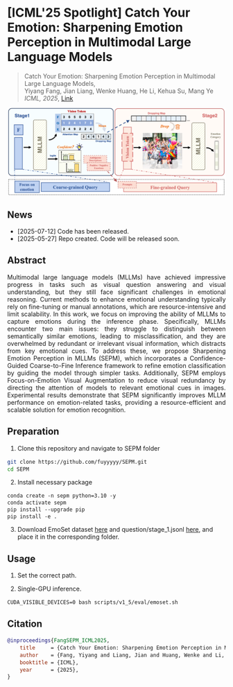 # [ICML'25 Spotlight] Catch Your Emotion: Sharpening Emotion Perception in Multimodal Large Language Models
> Catch Your Emotion: Sharpening Emotion Perception in Multimodal Large Language Models,            
> Yiyang Fang, Jian Liang, Wenke Huang, He Li, Kehua Su, Mang Ye
> *ICML, 2025*, [Link](https://openreview.net/pdf?id=IYOksPHJKT)
>
> <div align="center">
<img alt="method" src="image/SEPM.png">
</div>

## News
* [2025-07-12] Code has been released.
* [2025-05-27] Repo created. Code will be released soon.

## Abstract
<div align="justify">
Multimodal large language models (MLLMs) have achieved impressive progress in tasks such as visual question answering and visual understanding, but they still face significant challenges in emotional reasoning. Current methods to enhance emotional understanding typically rely on fine-tuning or manual annotations, which are resource-intensive and limit scalability. In this work, we focus on improving the ability of MLLMs to capture emotions during the inference phase. Specifically, MLLMs encounter two main issues: they struggle to distinguish between semantically similar emotions, leading to misclassification, and they are overwhelmed by redundant or irrelevant visual information, which distracts from key emotional cues. To address these, we propose Sharpening Emotion Perception in MLLMs (SEPM), which incorporates a Confidence-Guided Coarse-to-Fine Inference framework to refine emotion classification by guiding the model through simpler tasks. Additionally, SEPM employs Focus-on-Emotion Visual Augmentation to reduce visual redundancy by directing the attention of models to relevant emotional cues in images. Experimental results demonstrate that SEPM significantly improves MLLM performance on emotion-related tasks, providing a resource-efficient and scalable solution for emotion recognition.
</div>

## Preparation
1. Clone this repository and navigate to SEPM folder
```bash
git clone https://github.com/fuyyyyy/SEPM.git
cd SEPM
```

2. Install necessary package
```Shell
conda create -n sepm python=3.10 -y
conda activate sepm
pip install --upgrade pip 
pip install -e .
```

3. Download EmoSet dataset [here](https://github.com/JingyuanYY/EmoSet) and question/stage_1.jsonl [here](https://drive.google.com/file/d/1QQCYp0g0VAuV8QprCHf007VBPp3q1FO1/view?usp=sharing), and place it in the corresponding folder.

## Usage
1. Set the correct path.

2. Single-GPU inference.
```Shell
CUDA_VISIBLE_DEVICES=0 bash scripts/v1_5/eval/emoset.sh
```

## Citation
```bibtex
@inproceedings{FangSEPM_ICML2025,
    title     = {Catch Your Emotion: Sharpening Emotion Perception in Multimodal Large Language Models},
    author    = {Fang, Yiyang and Liang, Jian and Huang, Wenke and Li, He and Su, Kehua and Ye, Mang},
    booktitle = {ICML},
    year      = {2025},
}
```
